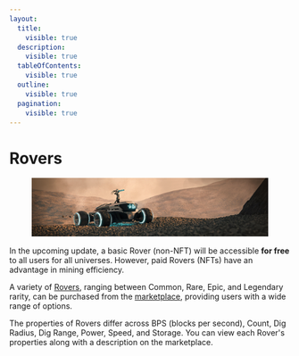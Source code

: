 ```yaml
---
layout:
  title:
    visible: true
  description:
    visible: true
  tableOfContents:
    visible: true
  outline:
    visible: true
  pagination:
    visible: true
---
```


# Rovers

<figure><img src="../.gitbook/assets/Rover 1280.318.jpg" alt=""><figcaption></figcaption></figure>

In the upcoming update, a basic Rover (non-NFT) will be accessible **for free** to all users for all universes. However, paid Rovers (NFTs) have an advantage in mining efficiency.&#x20;

A variety of [Rovers](https://landrocker.io/marketplace?assetType=Rover), ranging between Common, Rare, Epic, and Legendary rarity, can be purchased from the [marketplace](https://landrocker.io/marketplace?assetType=Rover), providing users with a wide range of options.&#x20;

The properties of Rovers differ across BPS (blocks per second), Count, Dig Radius, Dig Range, Power, Speed, and Storage. You can view each Rover's properties along with a description on the marketplace.


